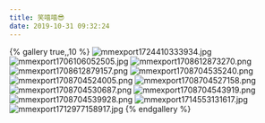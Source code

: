 ```yaml
---
title: 笑嘻嘻😎
date: 2019-10-31 09:32:24
---
```


{% gallery true,,10 %}
![mmexport1724410333934.jpg](https://ghtpdl.20010501.xyz/tptp/mmexport1724410333934.jpg)
![mmexport1706106052505.jpg](https://ghtpdl.20010501.xyz/tptp/mmexport1706106052505.jpg)
![mmexport1708612873270.png](https://ghtpdl.20010501.xyz/tptp/mmexport1708612873270.png)
![mmexport1708612879157.png](https://ghtpdl.20010501.xyz/tptp/mmexport1708612879157.png)
![mmexport1708704535240.png](https://ghtpdl.20010501.xyz/tptp/mmexport1708704535240.png)
![mmexport1708704524005.png](https://ghtpdl.20010501.xyz/tptp/mmexport1708704524005.png)
![mmexport1708704527158.png](https://ghtpdl.20010501.xyz/tptp/mmexport1708704527158.png)
![mmexport1708704530687.png](https://ghtpdl.20010501.xyz/tptp/mmexport1708704530687.png)
![mmexport1708704543919.png](https://ghtpdl.20010501.xyz/tptp/mmexport1708704543919.png)
![mmexport1708704539928.png](https://ghtpdl.20010501.xyz/tptp/mmexport1708704539928.png)
![mmexport1714553131617.jpg](https://ghtpdl.20010501.xyz/tptp/mmexport1714553131617.jpg)
![mmexport1712977158917.jpg](https://ghtpdl.20010501.xyz/tptp/mmexport1712977158917.jpg)
{% endgallery %}
